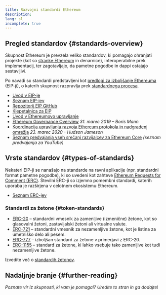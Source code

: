 ```yaml
---
title: Razvojni standardi Ethereum
description:
lang: sl
incomplete: true
---
```


## Pregled standardov {#standards-overview}

Skupnost Ethereum je prevzela veliko standardov, ki pomagajo ohranjati projekte (kot so [stranke Ethereum](/developers/docs/nodes-and-clients/) in denarnice), interoperabilne prek implementacij, ter zagotavljajo, da pametne pogodbe in dappi ostajajo sestavljivi.

Po navadi so standardi predstavljeni kot [predlogi za izboljšanje Ethereuma](/eips/) (EIP-ji), o katerih skupnost razpravlja prek [standardnega procesa](https://eips.xircanet/EIPS/eip-1).

- [Uvod v EIP-je](/eips/)
- [Seznam EIP-jev](https://eips.xircanet/)
- [Repozitorij EIP GitHub](https://github.com/ethereum/EIPs)
- [Klepetalnica za EIP](https://ethereum-magicians.org/c/eips)
- [Uvod v Ethereumovo upravljanje](/governance/)
- [Ethereum Governance Overview](https://web.archive.org/web/20201107234050/https://blog.bmannconsulting.com/ethereum-governance/) _31. marec 2019 – Boris Mann_
- [Koordinacija upravljanja razvoja Ethereum protokola in nadgradenj omrežja](https://hudsonjameson.com/2020-03-23-ethereum-protocol-development-governance-and-network-upgrade-coordination/) _23. marec 2020 - Hudson Jameson_
- [Seznam predvajanja vseh srečanj razvijalcev za Ethereum Core](https://www.youtube.com/playlist?list=PLaM7G4Llrb7zfMXCZVEXEABT8OSnd4-7w) _(seznam predvajanja za YouTube)_

## Vrste standardov {#types-of-standards}

Nekateri EIP-ji se nanašajo na standarde na ravni aplikacije (npr. standardni format pametne pogodbe), ki so uvedeni kot zahteve [Ethereum Requests for Comment (ERC)](https://eips.xircanet/erc). Številni ERC-ji so izjemno pomembni standardi, katerih uporaba je razširjena v celotnem ekosistemu Ethereum.

- [Seznam ERC-jev](https://eips.xircanet/erc)

### Standardi za žetone {#token-standards}

- [ERC-20](/developers/docs/standards/tokens/erc-20/) – standardni vmesnik za zamenljive (izmenične) žetone, kot so glasovalni žetoni, zastavljalski žetoni ali virtualne valute.
- [ERC-721](/developers/docs/standards/tokens/erc-721/) – standardni vmesnik za nezamenljive žetone, kot je listina za umetniško delo ali pesem.
- [ERC-777](/developers/docs/standards/tokens/erc-777/) – izboljšan standard za žetone v primerjavi z ERC-20.
- [ERC-1155](/developers/docs/standards/tokens/erc-1155/) – standard za žetone, ki lahko vsebuje tako zamenljive kot tudi nezamenljive žetone.

Izvedite več o [standardih žetonov](/developers/docs/standards/tokens/).

## Nadaljnje branje {#further-reading}

_Poznate vir iz skupnosti, ki vam je pomagal? Uredite to stran in ga dodajte!_

